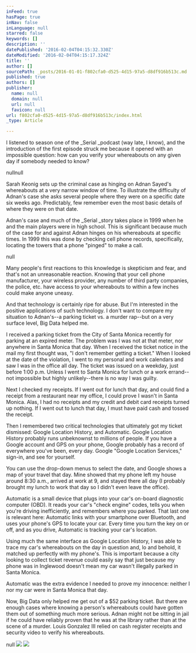 ```yaml
---
inFeed: true
hasPage: true
inNav: false
inLanguage: null
starred: false
keywords: []
description: ''
datePublished: '2016-02-04T04:15:32.330Z'
dateModified: '2016-02-04T04:15:17.324Z'
title: ''
author: []
sourcePath: _posts/2016-01-01-f802cfa0-d525-4d15-97a5-d8df916b513c.md
published: true
authors: []
publisher:
  name: null
  domain: null
  url: null
  favicon: null
url: f802cfa0-d525-4d15-97a5-d8df916b513c/index.html
_type: Article

---
```

I listened to season one of the _Serial _podcast (way late, I know), and the introduction of the first episode struck me because it opened with an impossible question: how can you verify your whereabouts on any given day if somebody needed to know? 

nullnull

Sarah Keonig sets up the criminal case as hinging on Adnan Sayed's whereabouts at a very narrow window of time. To illustrate the difficulty of Adnan's case she asks several people where they were on a specific date six weeks ago. Predictably, few remember even the most basic details of where they were on that date.

Adnan's case and much of the _Serial _story takes place in 1999 when he and the main players were in high school. This is significant because much of the case for and against Adnan hinges on his whereabouts at specific times. In 1999 this was done by checking cell phone records, specifically, locating the towers that a phone "pinged" to make a call.

null

Many people's first reactions to this knowledge is skepticism and fear, and that's not an unreasonable reaction. Knowing that your cell phone manufacturer, your wireless provider, any number of third party companies, the police, etc. have access to your whereabouts to within a few inches could make anyone uneasy.

And that technology is certainly ripe for abuse. But I'm interested in the positive applications of such technology. I don't want to compare my situation to Adnan's--a parking ticket vs. a murder rap--but on a very surface level, Big Data helped me.

I received a parking ticket from the City of Santa Monica recently for parking at an expired meter. The problem was I was not at that meter, nor anywhere in Santa Monica that day. When I received the ticket notice in the mail my first thought was, "I don't remember getting a ticket." When I looked at the date of the violation, I went to my personal and work calendars and saw I was in the office all day. The ticket was issued on a weekday, just before 1:00 p.m. Unless I went to Santa Monica for lunch or a work errand--not impossible but highly unlikely--there is no way I was guilty.

Next I checked my receipts. If I went out for lunch that day, and could find a receipt from a restaurant near my office, I could prove I wasn't in Santa Monica. Alas, I had no receipts and my credit and debit card receipts turned up nothing. If I went out to lunch that day, I must have paid cash and tossed the receipt.

Then I remembered two critical technologies that ultimately got my ticket dismissed: Google Location History, and Automatic. Google Location History probably runs unbeknownst to millions of people. If you have a Google account and GPS on your phone, Google probably has a record of everywhere you've been, every day. Google "Google Location Services," sign-in, and see for yourself.

You can use the drop-down menus to select the date, and Google shows a map of your travel that day. Mine showed that my phone left my house around 8:30 a.m., arrived at work at 9, and stayed there all day (I probably brought my lunch to work that day so I didn't even leave the office).

Automatic is a small device that plugs into your car's on-board diagnostic computer (OBD). It reads your car's "check engine" codes, tells you when you're driving inefficiently, and remembers where you parked. That last one is relevant here: Automatic links with your smartphone over Bluetooth, and uses your phone's GPS to locate your car. Every time you turn the key on or off, and as you drive, Automatic is tracking your car's location.

Using much the same interface as Google Location History, I was able to trace my car's whereabouts on the day in question and, lo and behold, it matched up perfectly with my phone's. This is important because a city looking to collect ticket revenue could easily say that just because my phone was in Inglewood doesn't mean my car wasn't illegally parked in Santa Monica.

Automatic was the extra evidence I needed to prove my innocence: neither I nor my car were in Santa Monica that day.

Now, Big Data only helped me get out of a $52 parking ticket. But there are enough cases where knowing a person's whereabouts could have gotten them out of something much more serious. Adnan might not be sitting in jail if he could have reliably proven that he was at the library rather than at the scene of a murder. Louis Gonzalez III relied on cash register receipts and security video to verify his whereabouts.

null
![](https://imgflo.herokuapp.com/graph/vahj1ThiexotieMo/5bdcde8ec8a13044c61ada239dcf8dec/passthrough.png?height=343&input=https%3A%2F%2Fs3-us-west-2.amazonaws.com%2Fthe-grid-img%2Fp%2F5c903bae9a2c5261366240c9d98d341fac8aabe4.png&width=750)
![](https://the-grid-user-content.s3-us-west-2.amazonaws.com/2f902762-ee23-4be7-8e57-d4a8fe09b921.png)